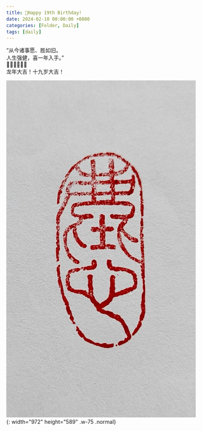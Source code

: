 ```yaml
---
title: 🎂Happy 19th Birthday!
date: 2024-02-10 00:00:00 +0800
categories: [Folder, Daily]
tags: [daily]
---
```


“从今诸事愿、胜如旧。  
人生强健，喜一年入手。”  
🧨🧨🧧🧧🎊🎊  
龙年大吉！十九岁大吉！  

![2024-02-10-Happy-Birthday-pic](/assets/2024-02-10-Happy-Birthday-pic.jpg){: width="972" height="589" .w-75 .normal}
